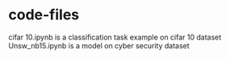 # code-files
cifar 10.ipynb is a classification task example on cifar 10 dataset
Unsw_nb15.ipynb is a model on cyber security dataset

